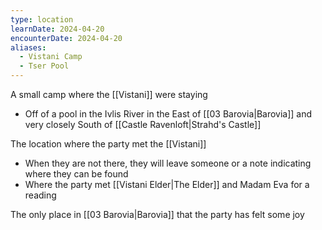 ```yaml
---
type: location
learnDate: 2024-04-20
encounterDate: 2024-04-20
aliases:
  - Vistani Camp
  - Tser Pool
---
```

A small camp where the [[Vistani]] were staying
- Off of a pool in the Ivlis River in the East of [[03 Barovia|Barovia]] and very closely South of [[Castle Ravenloft|Strahd's Castle]]

The location where the party met the [[Vistani]] 
- When they are not there, they will leave someone or a note indicating where they can be found
- Where the party met [[Vistani Elder|The Elder]] and Madam Eva for a reading

The only place in [[03 Barovia|Barovia]] that the party has felt some joy